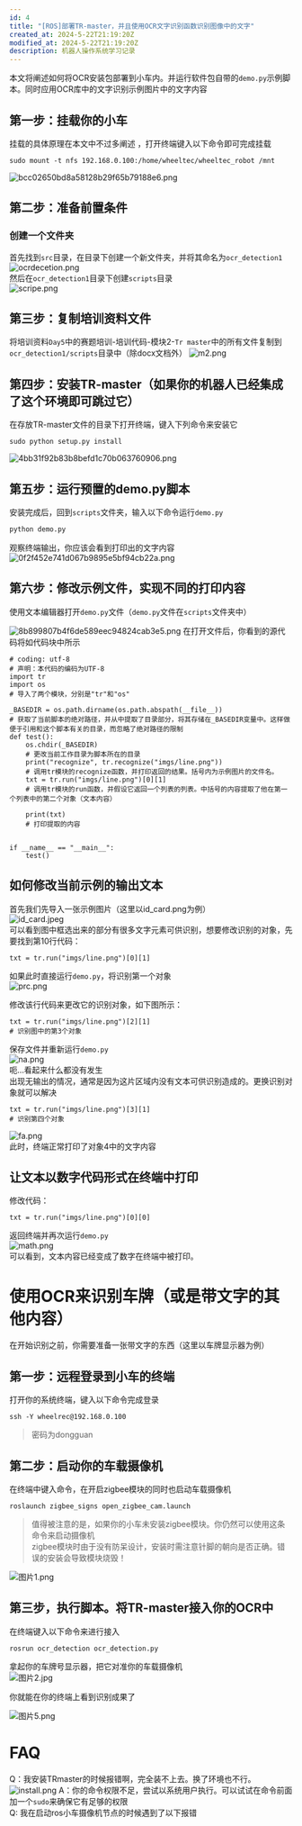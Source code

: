 ```yaml
---
id: 4
title: "[ROS]部署TR-master，并且使用OCR文字识别函数识别图像中的文字"
created_at: 2024-5-22T21:19:20Z
modified_at: 2024-5-22T21:19:20Z
description: 机器人操作系统学习记录
---  
```

本文将阐述如何将OCR安装包部署到小车内。并运行软件包自带的`demo.py`示例脚本。同时应用OCR库中的文字识别示例图片中的文字内容
## 第一步：挂载你的小车     
挂载的具体原理在本文中不过多阐述 ，打开终端键入以下命令即可完成挂载
`````
sudo mount -t nfs 192.168.0.100:/home/wheeltec/wheeltec_robot /mnt
`````
![bcc02650bd8a58128b29f65b79188e6.png](https://blog-oss.allenyou.top/image/66667a1a976da.png)

## 第二步：准备前置条件   
### 创建一个文件夹
首先找到`src`目录，在目录下创建一个新文件夹，并将其命名为`ocr_detection1`  
![ocrdecetion.png](https://blog-oss.allenyou.top/image/667034952e426.png)         
然后在`ocr_detection1`目录下创建`scripts`目录        
![scripe.png](https://blog-oss.allenyou.top/image/667035397884e.png)     

## 第三步：复制培训资料文件

将培训资料`Day5`中的赛题培训-培训代码-模块2-`Tr master`中的所有文件复制到`ocr_detection1/scripts`目录中（除docx文档外）
![m2.png](https://blog-oss.allenyou.top/image/66703794721b9.png)

## 第四步：安装TR-master（如果你的机器人已经集成了这个环境即可跳过它）
在存放TR-master文件的目录下打开终端，键入下列命令来安装它
```
sudo python setup.py install
```
![4bb31f92b83b8befd1c70b063760906.png](https://blog-oss.allenyou.top/image/66667a1c60ff2.png)

## 第五步：运行预置的demo.py脚本
安装完成后，回到`scripts`文件夹，输入以下命令运行`demo.py`
   ```bash
   python demo.py
   ```
观察终端输出，你应该会看到打印出的文字内容
    ![0f2f452e741d067b9895e5bf94cb22a.png](https://blog-oss.allenyou.top/image/66667a1c7cbeb.png)
## 第六步：修改示例文件，实现不同的打印内容
使用文本编辑器打开`demo.py`文件（`demo.py`文件在`scripts`文件夹中）

![8b899807b4f6de589eec94824cab3e5.png](https://blog-oss.allenyou.top/image/66667a1db2187.png)
在打开文件后，你看到的源代码将如代码块中所示
`````
# coding: utf-8
# 声明：本代码的编码为UTF-8
import tr
import os
# 导入了两个模块，分别是"tr"和"os"

_BASEDIR = os.path.dirname(os.path.abspath(__file__))
# 获取了当前脚本的绝对路径，并从中提取了目录部分，将其存储在_BASEDIR变量中。这样做便于引用和这个脚本有关的目录，而忽略了绝对路径的限制
def test():
    os.chdir(_BASEDIR) 
    # 更改当前工作目录为脚本所在的目录
    print("recognize", tr.recognize("imgs/line.png"))
    # 调用tr模块的recognize函数，并打印返回的结果。括号内为示例图片的文件名。
    txt = tr.run("imgs/line.png")[0][1] 
    # 调用tr模块的run函数，并假设它返回一个列表的列表。中括号的内容提取了他在第一个列表中的第二个对象（文本内容）

    print(txt)
    # 打印提取的内容
    

if __name__ == "__main__":
    test()
`````  
## 如何修改当前示例的输出文本
首先我们先导入一张示例图片（这里以id_card.png为例）   
![id_card.jpeg](https://blog-oss.allenyou.top/image/66706986987c4.jpeg)   
可以看到图中框选出来的部分有很多文字元素可供识别，想要修改识别的对象，先要找到第10行代码：     
````
txt = tr.run("imgs/line.png")[0][1] 
```` 
如果此时直接运行`demo.py`，将识别第一个对象    
![prc.png](https://blog-oss.allenyou.top/image/66706a197ea50.png)      
   
修改该行代码来更改它的识别对象，如下图所示：
````
txt = tr.run("imgs/line.png")[2][1] 
# 识别图中的第3个对象
````   
保存文件并重新运行`demo.py`      
![na.png](https://blog-oss.allenyou.top/image/66706a6d0ee04.png)     
呃...看起来什么都没有发生   
出现无输出的情况，通常是因为这片区域内没有文本可供识别造成的。更换识别对象就可以解决     
`````
txt = tr.run("imgs/line.png")[3][1]
# 识别第四个对象   
`````
![fa.png](https://blog-oss.allenyou.top/image/66706b355607e.png)  
此时，终端正常打印了对象4中的文字内容    

## 让文本以数字代码形式在终端中打印
修改代码：
````
txt = tr.run("imgs/line.png")[0][0] 
````   
返回终端并再次运行`demo.py`  
![math.png](https://blog-oss.allenyou.top/image/66706c72cd787.png)    
可以看到，文本内容已经变成了数字在终端中被打印。

# 使用OCR来识别车牌（或是带文字的其他内容）
在开始识别之前，你需要准备一张带文字的东西（这里以车牌显示器为例）     
## 第一步：远程登录到小车的终端    
打开你的系统终端，键入以下命令完成登录    
````
ssh -Y wheelrec@192.168.0.100  
````   
>密码为dongguan         
## 第二步：启动你的车载摄像机   
在终端中键入命令，在开启zigbee模块的同时也启动车载摄像机    
````
roslaunch zigbee_signs open_zigbee_cam.launch       
````     
>值得被注意的是，如果你的小车未安装zigbee模块。你仍然可以使用这条命令来启动摄像机    
zigbee模块时由于没有防呆设计，安装时需注意针脚的朝向是否正确。错误的安装会导致模块烧毁！    

![图片1.png](https://blog-oss.allenyou.top/image/667268d3a97c9.png)
## 第三步，执行脚本。将TR-master接入你的OCR中    
在终端键入以下命令来进行接入      
`````
rosrun ocr_detection ocr_detection.py     
`````
拿起你的车牌号显示器，把它对准你的车载摄像机    
![图片2.jpg](https://blog-oss.allenyou.top/image/66726bd1a6e78.jpg)    

你就能在你的终端上看到识别成果了        

![图片5.png](https://blog-oss.allenyou.top/image/66726ca2e51dc.png)


# FAQ
Q：我安装TRmaster的时候报错啊，完全装不上去。换了环境也不行。
![install.png](https://blog-oss.allenyou.top/image/66706d4fe06f4.png)
A：你的命令权限不足，尝试以系统用户执行。可以试试在命令前面加一个`sudo`来确保它有足够的权限     
Q: 我在启动ros小车摄像机节点的时候遇到了以下报错


